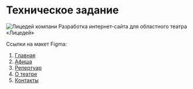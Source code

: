 # Техническое задание
![Лицедей компани](https://i.ibb.co/Kh4b4RT/logo.png)
Разработка интернет-сайта для областного театра «Лицедей»

Ссылки на макет Figma:
1. [Главная](https://www.figma.com/file/VsuJTnTU9YI7UKHY8473vV/Untitled?node-id=10%3A175)
2. [Афиша](https://www.figma.com/file/VsuJTnTU9YI7UKHY8473vV/Untitled?node-id=10%3A100)
3. [Репертуар](https://www.figma.com/file/VsuJTnTU9YI7UKHY8473vV/Untitled?node-id=11%3A195)
4. [О театре](https://www.figma.com/file/VsuJTnTU9YI7UKHY8473vV/Untitled?node-id=12%3A267)
5. [Контакты](https://www.figma.com/file/VsuJTnTU9YI7UKHY8473vV/Untitled?node-id=12%3A333)
